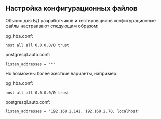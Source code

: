 ## Настройка конфигурационных файлов ##
Обычно для БД разработчиков и тестировщиков конфигурационные файлы настраивают следующим образом:   
   
pg_hba.conf:   
```
host all all 0.0.0.0/0 trust
```
postgresql.auto.conf:   
```
listen_addresses = '*'
```
Но возможны более жесткие варианты, например:   
   
pg_hba.conf:   
```
host all all 0.0.0.0/0 trust
```
postgresql.auto.conf:   
```
listen_addresses = '192.168.2.141, 192.168.2.70, localhost'
```
